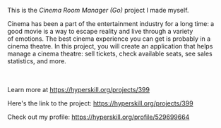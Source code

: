This is the *Cinema Room Manager (Go)* project I made myself.


<p>Cinema has been a part of the entertainment industry for a long time: a good movie is a way to escape reality and live through a variety of emotions. The best cinema experience you can get is probably in a cinema theatre. In this project, you will create an application that helps manage a cinema theatre: sell tickets, check available seats, see sales statistics, and more.</p><br/><br/>Learn more at <a href="https://hyperskill.org/projects/399?utm_source=ide&utm_medium=ide&utm_campaign=ide&utm_content=project-card">https://hyperskill.org/projects/399</a>

Here's the link to the project: https://hyperskill.org/projects/399

Check out my profile: https://hyperskill.org/profile/529699664